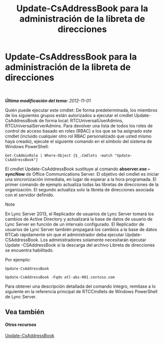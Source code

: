 ﻿---
title: Update-CsAddressBook para la administración de la libreta de direcciones
TOCTitle: Update-CsAddressBook para la administración de la libreta de direcciones
ms:assetid: 0ffd2ef8-201c-44aa-8c64-1c7b0eaa7d48
ms:mtpsurl: https://technet.microsoft.com/es-es/library/Gg429695(v=OCS.15)
ms:contentKeyID: 48274456
ms.date: 01/07/2017
mtps_version: v=OCS.15
ms.translationtype: HT
---

# Update-CsAddressBook para la administración de la libreta de direcciones

 

_**Última modificación del tema:** 2012-11-01_

Quién puede ejecutar este cmdlet: De forma predeterminada, los miembros de los siguientes grupos están autorizados a ejecutar el cmdlet Update-CsAddressBook de forma local: RTCUniversalUserAdmins, RTCUniversalServerAdmins. Para devolver una lista de todos los roles de control de acceso basado en roles (RBAC) a los que se ha asignado este cmdlet (incluido cualquier otro rol RBAC personalizado que usted mismo haya creado), ejecute el siguiente comando en el símbolo del sistema de Windows PowerShell:

    Get-CsAdminRole | Where-Object {$_.Cmdlets -match "Update-CsAddressBook"}

El cmdlet Update-CsAddressBook sustituye al comando **abserver.exe –syncNow** de Office Communications Server. El objetivo del cmdlet es iniciar una sincronización inmediata, en lugar de esperar a la hora programada. El primer comando de ejemplo actualiza todas las libretas de direcciones de la organización. El segundo actualiza solo la libreta de direcciones asociada con el servidor definido.


> [!NOTE]
> En Lync Server 2013, el Replicador de usuarios de Lync Server tomará los cambios de Active Directory y actualizará la base de datos de usuario de Lync Server en función de un intervalo configurado. El Replicador de usuarios de Lync Server también propagará los cambios a la base de datos RTCab rápidamente sin que el administrador deba ejecutar Update-CSAddressBook. Los administradores solamente necesitarán ejecutar Update -CSAddressBook si la descarga del archivo Libreta de direcciones se encuentra habilitado.



Por ejemplo:

    Update-CsAddressBook

    Update-CsAddressBook -Fqdn atl-abs-001.contoso.com

Para obtener una descripción detallada del comando íntegro, remítase a lo siguiente en la referencia principal de RTCCmdlets de Windows PowerShell de Lync Server.

## Vea también

#### Otros recursos

[Update-CsAddressBook](https://docs.microsoft.com/en-us/powershell/module/skype/Update-CsAddressBook)

